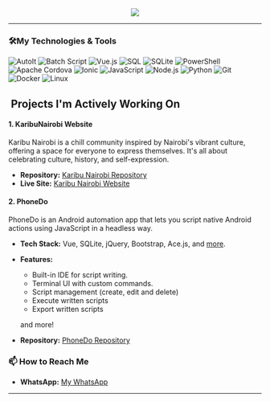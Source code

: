 <!-- h4 align="center">Hi 👋</h4-->
<div align="center">
  <a href="https://open.spotify.com/user/31bzd4gra6amj6cioyeyq2fe4qba">
    <img src="http://github-profile-summary-cards.vercel.app/api/cards/profile-details?username=MurageKabui&theme=zenburn">
  </a>
</div>

<hr>

### 🛠️My Technologies & Tools

![AutoIt](https://img.shields.io/badge/-AutoIt-1C3552?style=flat-square&logo=autoit&logoColor=white)
![Batch Script](https://img.shields.io/badge/-Batch_Script-4D4D4D?style=flat-square&logo=windows-terminal&logoColor=white)
![Vue.js](https://img.shields.io/badge/-Vue.js-4FC08D?style=flat-square&logo=vue.js&logoColor=white)
![SQL](https://img.shields.io/badge/-SQL-4479A1?style=flat-square&logo=postgresql&logoColor=white)
![SQLite](https://img.shields.io/badge/-SQLite-003B57?style=flat-square&logo=sqlite&logoColor=white)
![PowerShell](https://img.shields.io/badge/-PowerShell-5391FE?style=flat-square&logo=powershell&logoColor=white)
![Apache Cordova](https://img.shields.io/badge/-Apache_Cordova-E8E8E8?style=flat-square&logo=apache-cordova&logoColor=black)
![Ionic](https://img.shields.io/badge/-Ionic-3880FF?style=flat-square&logo=ionic&logoColor=white)
![JavaScript](https://img.shields.io/badge/-JavaScript-F7DF1E?style=flat-square&logo=javascript&logoColor=black)
![Node.js](https://img.shields.io/badge/-Node.js-339933?style=flat-square&logo=node.js&logoColor=white)
![Python](https://img.shields.io/badge/-Python-3776AB?style=flat-square&logo=python&logoColor=white)
![Git](https://img.shields.io/badge/-Git-F05032?style=flat-square&logo=git&logoColor=white)
![Docker](https://img.shields.io/badge/-Docker-2496ED?style=flat-square&logo=docker&logoColor=white)
![Linux](https://img.shields.io/badge/-Linux-FCC624?style=flat-square&logo=linux&logoColor=black)


## ️ Projects I'm Actively Working On

#### 1. **KaribuNairobi Website**
Karibu Nairobi is a chill community inspired by Nairobi's vibrant culture, offering a space for everyone to express themselves. It's all about celebrating culture, history, and self-expression.

- **Repository:** [Karibu Nairobi Repository](https://github.com/MurageKabui/KaribuNairobi)
- **Live Site:** [Karibu Nairobi Website](https://github.com/DennisK/WeatherNow)

#### 2. **PhoneDo**
PhoneDo is an Android automation app that lets you script native Android actions using JavaScript in a headless way.
- **Tech Stack:** Vue, SQLite, jQuery, Bootstrap, Ace.js, and [more](https://github.com/MurageKabui/PhoneDo#about).
- **Features:**
  - Built-in IDE for script writing.
  - Terminal UI with custom commands.
  - Script management (create, edit and delete)
  - Execute written scripts
  - Export written scripts
  
  and more!
- **Repository:** [PhoneDo Repository](https://github.com/MurageKabui/PhoneDo)

### 📫 How to Reach Me

- **WhatsApp:** [My WhatsApp](https://wa.link/9kbk0s)

---
